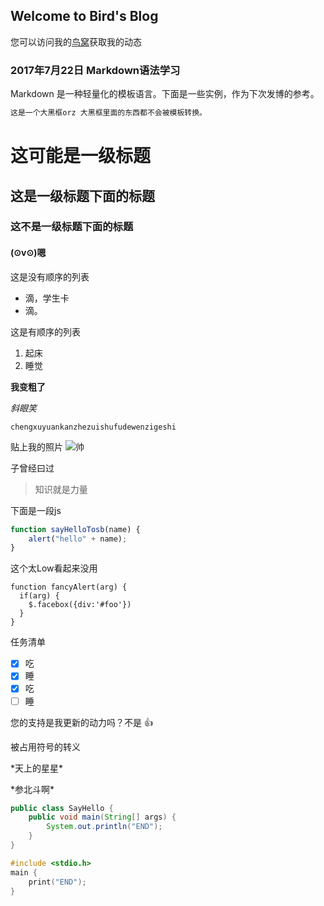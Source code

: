 ## Welcome to Bird's Blog

您可以访问我的[鸟窝](https://pooorbird.github.io/)获取我的动态

### 2017年7月22日 Markdown语法学习

Markdown 是一种轻量化的模板语言。下面是一些实例，作为下次发博的参考。

```markdown
这是一个大黑框orz 大黑框里面的东西都不会被模板转换。
```
# 这可能是一级标题
## 这是一级标题下面的标题
### 这不是一级标题下面的标题
#### (⊙v⊙)嗯

这是没有顺序的列表
- 滴，学生卡
- 滴。

这是有顺序的列表
1. 起床
2. 睡觉

**我变粗了**

_斜眼笑_

`chengxuyuankanzhezuishufudewenzigeshi`

贴上我的照片
![帅](http://qq.yh31.com/tp/zjbq/201506211824137045.jpg)

子曾经曰过

> 知识就是力量

下面是一段js
```javascript
function sayHelloTosb(name) {
 	alert("hello" + name);
}
```

这个太Low看起来没用

    function fancyAlert(arg) {
      if(arg) {
        $.facebox({div:'#foo'})
      }
    }
    

任务清单
- [x] 吃
- [x] 睡
- [x] 吃
- [ ] 睡

您的支持是我更新的动力吗？不是 :+1:

被占用符号的转义

\*天上的星星\*

\*参北斗啊\*

```java
public class SayHello {
	public void main(String[] args) {
		System.out.println("END");
	}
}
```

```c
#include <stdio.h>
main {
	print("END");
}
```